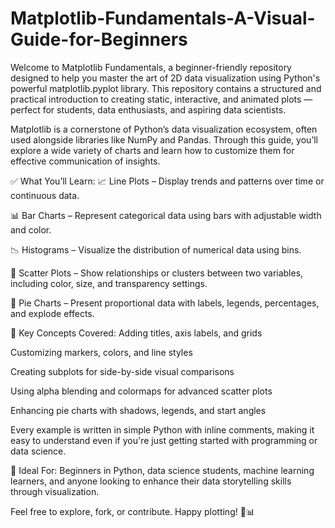 # Matplotlib-Fundamentals-A-Visual-Guide-for-Beginners

Welcome to Matplotlib Fundamentals, a beginner-friendly repository designed to help you master the art of 2D data visualization using Python's powerful matplotlib.pyplot library. This repository contains a structured and practical introduction to creating static, interactive, and animated plots — perfect for students, data enthusiasts, and aspiring data scientists.

Matplotlib is a cornerstone of Python’s data visualization ecosystem, often used alongside libraries like NumPy and Pandas. Through this guide, you’ll explore a wide variety of charts and learn how to customize them for effective communication of insights.

✅ What You’ll Learn:
📈 Line Plots – Display trends and patterns over time or continuous data.

📊 Bar Charts – Represent categorical data using bars with adjustable width and color.

📉 Histograms – Visualize the distribution of numerical data using bins.

🔵 Scatter Plots – Show relationships or clusters between two variables, including color, size, and transparency settings.

🥧 Pie Charts – Present proportional data with labels, legends, percentages, and explode effects.

🎯 Key Concepts Covered:
Adding titles, axis labels, and grids

Customizing markers, colors, and line styles

Creating subplots for side-by-side visual comparisons

Using alpha blending and colormaps for advanced scatter plots

Enhancing pie charts with shadows, legends, and start angles

Every example is written in simple Python with inline comments, making it easy to understand even if you're just getting started with programming or data science.

📁 Ideal For:
Beginners in Python, data science students, machine learning learners, and anyone looking to enhance their data storytelling skills through visualization.

Feel free to explore, fork, or contribute. Happy plotting! 🎨📊

